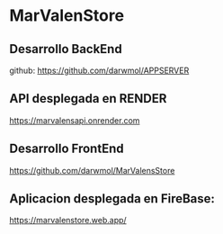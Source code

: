 # MarValenStore 

## Desarrollo BackEnd

github: https://github.com/darwmol/APPSERVER 

## API desplegada en RENDER

https://marvalensapi.onrender.com

## Desarrollo FrontEnd

https://github.com/darwmol/MarValensStore

## Aplicacion desplegada en FireBase:

https://marvalenstore.web.app/
